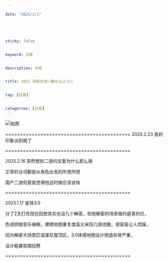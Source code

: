 ```yaml
---

date: "2025/1/1"





sticky: false


keyword: 日常


description: 日常


title: 2025 貝殻を拾い集めるように


tag: [日常]


categories: [日常]
---
```

![贴图](https://cdn.donmai.us/original/95/e1/__kazusa_natsu_and_airi_blue_archive__95e19989bae540f6b0222b34d7f71eb5.jpg)

===========================================
2025.2.23
我的印象派到期了

===========================================

2025.2.16
突然想到二游的文案为什么那么屎

 正常的台词都是从角色出发的所思所想 

国产二游则是我觉得他这时候应该说啥

===========================================

2025.1.17
星铁3.0

分了2天打完现在回想其实也没几个解密，但他解密的场景做的是真的烂，

色调阴暗音乐催眠，建模地图重复度高又来回几层绕圈，很容易让人烦躁，

同为解密大场景匹诺康尼屋顶区，3.0体感地图设计倒退非常严重，

设计粗暴氛围拉胯

===========================================

